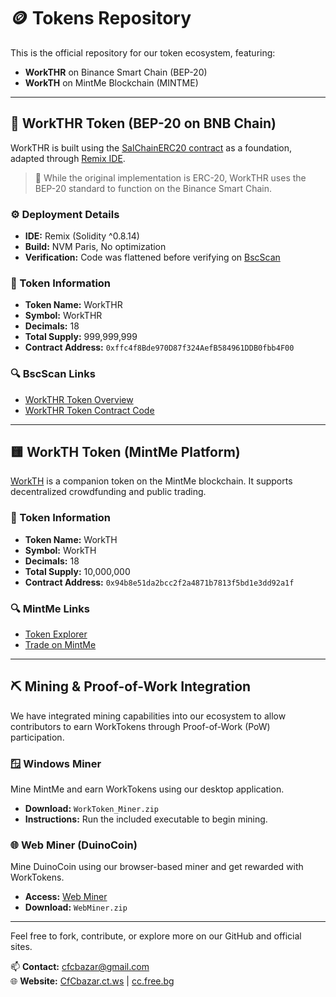 # 🪙 Tokens Repository

This is the official repository for our token ecosystem, featuring:

- **WorkTHR** on Binance Smart Chain (BEP-20)
- **WorkTH** on MintMe Blockchain (MINTME)

---

## 🔷 WorkTHR Token (BEP-20 on BNB Chain)

WorkTHR is built using the [SalChainERC20 contract](https://github.com/ArakelTheDragon/https-github.com-ArakelTheDragon-Library_Other-SalChainERC20) as a foundation, adapted through [Remix IDE](https://remix.ethereum.org/). 

> 🧱 While the original implementation is ERC-20, WorkTHR uses the BEP-20 standard to function on the Binance Smart Chain.

### ⚙️ Deployment Details

- **IDE:** Remix (Solidity ^0.8.14)
- **Build:** NVM Paris, No optimization
- **Verification:** Code was flattened before verifying on [BscScan](https://bscscan.com/address/0xffc4f8Bde970D87f324AefB584961DDB0fbb4F00)

### 📄 Token Information

- **Token Name:** WorkTHR  
- **Symbol:** WorkTHR  
- **Decimals:** 18  
- **Total Supply:** 999,999,999  
- **Contract Address:** `0xffc4f8Bde970D87f324AefB584961DDB0fbb4F00`

### 🔍 BscScan Links

- [WorkTHR Token Overview](https://bscscan.com/address/0xffc4f8Bde970D87f324AefB584961DDB0fbb4F00)
- [WorkTHR Token Contract Code](https://bscscan.com/address/0xffc4f8Bde970D87f324AefB584961DDB0fbb4F00#code)

---

## 🟨 WorkTH Token (MintMe Platform)

[WorkTH](https://www.mintme.com/token/WorkTH) is a companion token on the MintMe blockchain. It supports decentralized crowdfunding and public trading.

### 📄 Token Information

- **Token Name:** WorkTH  
- **Symbol:** WorkTH  
- **Decimals:** 18  
- **Total Supply:** 10,000,000  
- **Contract Address:** `0x94b8e51da2bcc2f2a4871b7813f5bd1e3dd92a1f`

### 🔍 MintMe Links

- [Token Explorer](https://www.mintme.com/explorer/token/0x94b8e51da2bcc2f2a4871b7813f5bd1e3dd92a1f)  
- [Trade on MintMe](https://www.mintme.com/token/WorkTH/MINTME/trade)

---

## ⛏️ Mining & Proof-of-Work Integration

We have integrated mining capabilities into our ecosystem to allow contributors to earn WorkTokens through Proof-of-Work (PoW) participation.

### 🪟 Windows Miner

Mine MintMe and earn WorkTokens using our desktop application.

- **Download:** `WorkToken_Miner.zip`  
- **Instructions:** Run the included executable to begin mining.

### 🌐 Web Miner (DuinoCoin)

Mine DuinoCoin using our browser-based miner and get rewarded with WorkTokens.

- **Access:** [Web Miner](https://cc.free.bg/site/miner)  
- **Download:** `WebMiner.zip`

---

Feel free to fork, contribute, or explore more on our GitHub and official sites.

📫 **Contact:** cfcbazar@gmail.com  
🌐 **Website:** [CfCbazar.ct.ws](https://CfCbazar.ct.ws) | [cc.free.bg](https://cc.free.bg)
